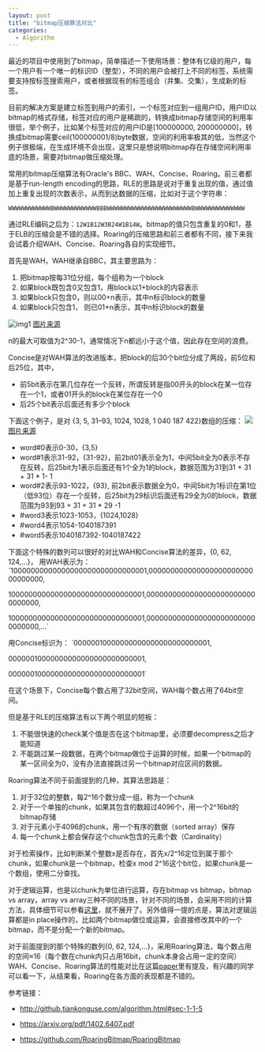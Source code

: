```yaml
---
layout: post
title: "bitmap压缩算法对比"
categories:
  - Algorithm
---
```


最近的项目中使用到了bitmap，简单描述一下使用场景：整体有亿级的用户，每一个用户有一个唯一的标识ID（整型），不同的用户会被打上不同的标签，系统需要支持按标签搜索用户，或者根据现有的标签组合（并集、交集），生成新的标签。

目前的解决方案是建立标签到用户的索引，一个标签对应到一组用户ID，用户ID以bitmap的格式存储，标签对应的用户是稀疏的，转换成bitmap存储空间的利用率很低，举个例子，比如某个标签对应的用户ID是[100000000, 200000000]，转换成bitmap需要ceil(100000001/8)byte数据，空间的利用率极其的低，当然这个例子很极端，在生成环境不会出现，这里只是想说明bitmap存在存储空间利用率底的场景，需要对bitmap做压缩处理。

常用的bitmap压缩算法有Oracle's BBC、WAH、Concise、Roaring。前三者都是基于run-length encoding的思路，RLE的思路是说对于重复出现的值，通过值加上重复出现的次数表示，从而到达数据的压缩，比如对于这个字符串：

`WWWWWWWWWWWWBWWWWWWWWWWWWBBBWWWWWWWWWWWWWWWWWWWWWWWWBWWWWWWWWWWWWWW`

通过RLE编码之后为：`12W1B12W3B24W1B14W`。bitmap的值只包含重复的0和1，基于ELB的压缩会是不错的选择。Roaring的压缩思路和前三者都有不同，接下来我会试着介绍WAH、Concise、Roaring各自的实现细节。

首先是WAH，WAH继承自BBC，其主要思路为：
1. 把bitmap按每31位分组，每个组称为一个block
2. 如果block既包含0又包含1，用block以1+block的内容表示
3. 如果block只包含0，则以00+n表示，其中n标识block的数量
4. 如果block只包含1， 则已01+n表示，其中n标识block的数量

![img1](http://github.tiankonguse.com/images/concise-wah.png) [图片来源][1]

n的最大可取值为2^30-1，通常情况下n都远小于这个值，因此存在空间的浪费。

Concise是对WAH算法的改进版本，把block的后30个bit位分成了两段，前5位和后25位，其中，

- 前5bit表示在第几位存在一个反转，所谓反转是指00开头的block在某一位存在一个1，或者01开头的block在某位存在一个0
- 后25个bit表示后面还有多少个block

下面这个例子，是对 {3, 5, 31–93, 1024, 1028, 1 040 187 422}数组的压缩：
![](http://github.tiankonguse.com/images/concise-concise.png) [图片来源][1]

- word#0表示0-30，{3,5}
- word#1表示31-92，{31-92}，前2bit01表示全为1，中间5bit全为0表示不存在反转，后25bit为1表示后面还有1个全为1的block，数据范围为31到31 + 31 + 31 * 1- 1
- word#2表示93-1022，{93}, 前2bit表示数据全为0，中间5bit为1标识在第1位（低93位）存在一个反转，后25bit为29标识后面还有29全为0的block，数据范围为93到93 + 31 + 31 * 29 -1
- #word3表示1023-1053，{1024,1028}
- #word4表示1054-1040187391
- #word5表示1040187392-1040187422

下面这个特殊的数列可以很好的对比WAH和Concise算法的差异，{0, 62, 124,...}，
用WAH表示为：
`10000000000000000000000000000001,00000000000000000000000000000000,

10000000000000000000000000000001,00000000000000000000000000000000,

10000000000000000000000000000001,00000000000000000000000000000000,...`

用Concise标识为：
`00000010000000000000000000000001,

00000010000000000000000000000001,

00000010000000000000000000000001`

在这个场景下，Concise每个数占用了32bit空间，WAH每个数占用了64bit空间。

但是基于RLE的压缩算法有以下两个明显的短板：
1. 不能很快速的check某个值是否在这个bitmap里，必须要decompress之后才能知道
2. 不能跳过某一段数据，在两个bitmap做位于运算的时候，如果一个bitmap的某一区间全为0，没有办法直接跳过另一个bitmap对应区间的数据。

Roaring算法不同于前面提到的几种，其算法思路是：
1. 对于32位的整数，每2^16个数分成一组，称为一个chunk
2. 对于一个单独的chunk，如果其包含的数超过4096个，用一个2^16bit的bitmap存储
3. 对于元素小于4096的chunk，用一个有序的数据（sorted array）保存
4. 每一个chunk上都会保存这个chunk包含的元素个数（Cardinality）

对于检索操作，比如判断某个整数x是否存在，首先x/2^16定位到属于那个chunk，如果chunk是一个bitmap，检查x mod 2^16这个bit位，如果chunk是一个数组，使用二分查找。

对于逻辑运算，也是以chunk为单位进行运算，存在bitmap vs bitmap，bitmap vs array，array vs array三种不同的场景，针对不同的场景，会采用不同的计算方法，具体细节可以参看[这里][2]，就不展开了。另外值得一提的点是，算法对逻辑运算都是in place操作的，比如两个bitmap做位或运算，会直接修改其中的一个bitmap，而不是分配一个新的bitmap。

对于前面提到的那个特殊的数列{0, 62, 124,...}，采用Roaring算法，每个数占用的空间≈16（每个数在chunk内只占用16bit，chunk本身会占用一定的空间）
WAH、Concise、Roaring算法的性能对比在这篇[paper][1]里有提及，有兴趣的同学可以看一下，从结果看，Roaring在各方面的表现都是不错的。


参考链接：

- http://github.tiankonguse.com/algorithm.html#sec-1-1-5

- https://arxiv.org/pdf/1402.6407.pdf

- https://github.com/RoaringBitmap/RoaringBitmap

[1]: http://github.tiankonguse.com/algorithm.html#sec-1-1-5

[2]: https://arxiv.org/pdf/1402.6407.pdf

[3]: https://github.com/RoaringBitmap/RoaringBitmapi


